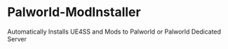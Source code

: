 # Palworld-ModInstaller
Automatically Installs UE4SS and Mods to Palworld or Palworld Dedicated Server

